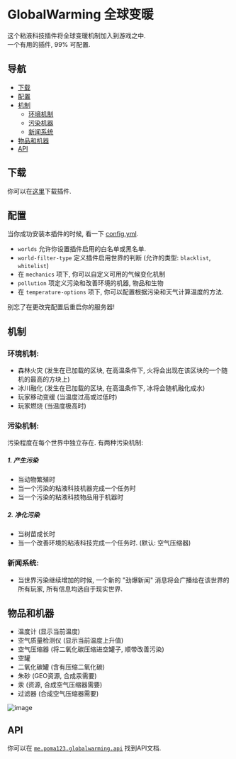 # GlobalWarming 全球变暖

这个粘液科技插件将全球变暖机制加入到游戏之中.  
一个有用的插件, 99% 可配置.

## 导航
* [下载](#下载)
* [配置](#配置)
* [机制](#机制)
  * [环境机制](#环境机制)
  * [污染机器](#污染机器)
  * [新闻系统](#新闻系统)
* [物品和机器](#物品和机器)
* [API](#API)

## 下载
你可以在[这里](https://github.com/poma123/GlobalWarming/tree/master/src/main/resources/config.yml)下载插件.
## 配置

当你成功安装本插件的时候, 看一下 [config.yml](https://github.com/ClayCoffee/GlobalWarming/tree/master/src/main/resources/config.yml).
- `worlds` 允许你设置插件启用的白名单或黑名单.
- `world-filter-type` 定义插件启用世界的判断 (允许的类型: ``blacklist``, ``whitelist``)
- 在 `mechanics` 项下, 你可以自定义可用的气候变化机制
- `pollution` 项定义污染和改善环境的机器, 物品和生物
- 在 `temperature-options` 项下, 你可以配置根据污染和天气计算温度的方法.

别忘了在更改完配置后重启你的服务器!
## 机制
### 环境机制:

- 森林火灾 (发生在已加载的区块, 在高温条件下, 火将会出现在该区块的一个随机的最高的方块上)
- 冰川融化 (发生在已加载的区块, 在高温条件下, 冰将会随机融化成水)
- 玩家移动变缓 (当温度过高或过低时)
- 玩家燃烧 (当温度极高时)

### 污染机制:
污染程度在每个世界中独立存在. 有两种污染机制:

##### 1. 产生污染
- 当动物繁殖时
- 当一个污染的粘液科技机器完成一个任务时
- 当一个污染的粘液科技物品用于机器时

##### 2. 净化污染
- 当树苗成长时
- 当一个改善环境的粘液科技完成一个任务时. (默认: 空气压缩器)

### 新闻系统:
- 当世界污染继续增加的时候, 一个新的 "劲爆新闻" 消息将会广播给在该世界的所有玩家, 所有信息均选自于现实世界.

## 物品和机器
- 温度计 (显示当前温度)
- 空气质量检测仪 (显示当前温度上升值)
- 空气压缩器 (将二氧化碳压缩进空罐子, 顺带改善污染)
- 空罐
- 二氧化碳罐 (含有压缩二氧化碳)
- 朱砂 (GEO资源, 合成汞需要)
- 汞 (资源, 合成空气压缩器需要)
- 过滤器 (合成空气压缩器需要)

![image](https://user-images.githubusercontent.com/25465545/96293130-90bcfa80-0fea-11eb-9f16-d57105148973.png)
## API
你可以在 [`me.poma123.globalwarming.api`](https://github.com/poma123/GlobalWarming/tree/master/src/main/java/me/poma123/globalwarming/api) 找到API文档.
